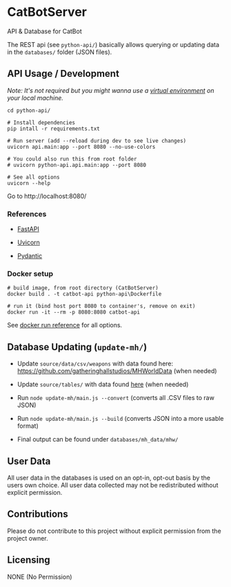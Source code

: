 # CatBotServer

API & Database for CatBot

The REST api (see ``python-api/``) basically allows querying or updating data in the ``databases/`` folder (JSON files).

## API Usage / Development

*Note: It's not required but you might wanna use a [virtual environment](https://docs.python.org/3/tutorial/venv.html) on your local machine.*

````
cd python-api/

# Install dependencies
pip intall -r requirements.txt

# Run server (add --reload during dev to see live changes)
uvicorn api.main:app --port 8080 --no-use-colors 

# You could also run this from root folder
# uvicorn python-api.api.main:app --port 8080

# See all options
uvicorn --help
````

Go to http://localhost:8080/

### References

- [FastAPI](https://fastapi.tiangolo.com/)
  
- [Uvicorn](https://www.uvicorn.org/)
  
- [Pydantic](https://pydantic-docs.helpmanual.io/)

### Docker setup

````
# build image, from root directory (CatBotServer) 
docker build . -t catbot-api python-api\Dockerfile

# run it (bind host port 8080 to container's, remove on exit) 
docker run -it --rm -p 8080:8080 catbot-api
````

See [docker run reference](https://docs.docker.com/engine/reference/run/) for all options.

## Database Updating (``update-mh/``)

- Update `source/data/csv/weapons` with data found here: https://github.com/gatheringhallstudios/MHWorldData (when needed)

- Update `source/tables/` with data found [here](https://docs.google.com/spreadsheets/d/1ttUaWtw2aaBFpz3NUp6izr-FgtQHSYJA_CjJA-xuets/edit#gid=837252457&fvid=113058775) (when needed)

- Run `node update-mh/main.js --convert` (converts all .CSV files to raw JSON)

- Run `node update-mh/main.js --build` (converts JSON into a more usable format)

- Final output can be found under `databases/mh_data/mhw/`

## User Data

All user data in the databases is used on an opt-in, opt-out basis by the users own choice.
All user data collected may not be redistributed without explicit permission.

## Contributions

Please do not contribute to this project without explicit permission from the project owner.

## Licensing

NONE (No Permission)
